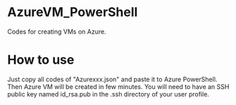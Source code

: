 # AzureVM_PowerShell
Codes for creating VMs on Azure.
# How to use
Just copy all codes of "Azurexxx.json" and paste it to Azure PowerShell. Then Azure VM will be created in few minutes. You will need to have an SSH public key named id_rsa.pub in the .ssh directory of your user profile.
